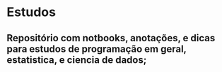 # Estudos

Repositório com notbooks, anotações, e dicas para estudos de programação em geral, estatistica, e ciencia de dados;
---
